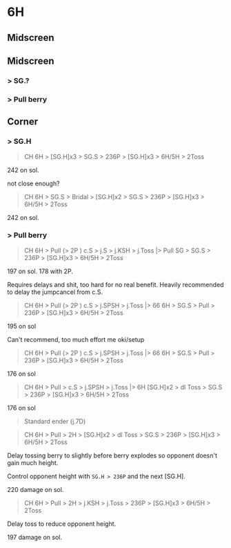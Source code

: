 # 6H 

## Midscreen

## Midscreen

### > SG.?


### > Pull berry

## Corner

### > SG.H

> CH 6H > [SG.H]x3 > SG.S > 236P > [SG.H]x3 > 6H/5H > 2Toss

242 on sol.

not close enough?

> CH 6H > SG.S > Bridal > [SG.H]x2 > SG.S > 236P > [SG.H]x3 > 6H/5H > 2Toss

242 on sol.

### > Pull berry


> CH 6H > Pull (> 2P ) c.S > j.S > j.KSH > j.Toss |> Pull SG > SG.S > 236P > [SG.H]x3 > 6H/5H > 2Toss

197 on sol.  178 with 2P.

Requires delays and shit, too hard for no real benefit. Heavily recommended to delay the jumpcancel from c.S.

> CH 6H > Pull (> 2P ) c.S > j.SPSH > j.Toss |> 66 6H > SG.S > Pull > 236P > [SG.H]x3 > 6H/5H > 2Toss

195 on sol

Can't recommend, too much effort me oki/setup

> CH 6H > Pull (> 2P ) c.S > j.SPSH > j.Toss |> 66 6H > SG.S > Pull > 236P > [SG.H]x3 > 6H/5H > 2Toss


176 on sol

> CH 6H > Pull > c.S > j.SPSH > j.Toss |> 6H [SG.H]x2 > dl Toss > SG.S > 236P > [SG.H]x3 > 6H/5H > 2Toss  

176 on sol

> Standard ender (j.7D)
 
 
> CH 6H > Pull > 2H > [SG.H]x2 > dl Toss > SG.S > 236P > [SG.H]x3 > 6H/5H > 2Toss  

Delay tossing berry to slightly before berry explodes so opponent doesn't gain much height.

Control opponent height with `SG.H > 236P` and the next [SG.H].

220 damage on sol.

 
> CH 6H > Pull > 2H > j.KSH > j.Toss > 236P > [SG.H]x3 > 6H/5H > 2Toss  

Delay toss to reduce opponent height.

197 damage on sol.

